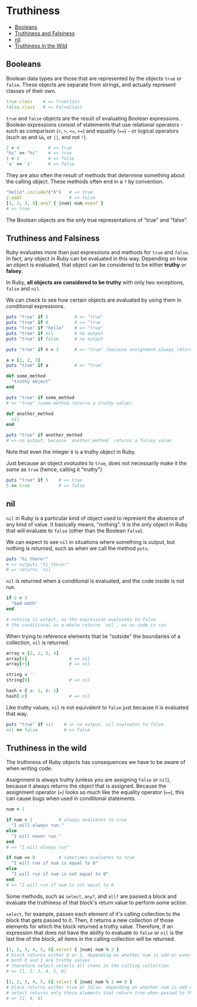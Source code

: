 # Truthiness

- [Booleans](#booleans)
- [Truthiness and Falsiness](#truthiness-and-falsiness)
- [nil](#nil)
- [Truthiness in the Wild](#truthiness-in-the-wild)

## Booleans

Boolean data types are those that are represented by the objects `true` or `false`. These objects are separate from strings, and actually represent classes of their own.

```ruby
true.class    # => TrueClass
false.class   # => FalseClass
```

`true` and `false` objects are the result of evaluating Boolean expressions. Boolean expressions consist of statements that use relational operators - such as comparison (`<`, `>`, `<=`, `>=`) and equality (`==`) - or logical operators (such as and `&&`, or `||`, and not `!`).

```ruby
2 < 4           # => true
"hi" == "hi"    # => true
1 > 2           # => false
'a' == 'z'      # => false
```

They are also often the result of methods that determine something about the calling object. These methods often end in a `?` by convention.

```ruby
"hello".include?("h")   # => true
2.odd?                  # => false
[1, 2, 3, 4].any? { |num| num.even? }
# => true
```

The Boolean objects are the only true representations of "true" and "false".

## Truthiness and Falsiness

Ruby evaluates more than just expressions and methods for `true` and `false`. In fact, any object in Ruby can be evaluated in this way. Depending on how an object is evaluated, that object can be considered to be either **truthy** or **falsey**.

In Ruby, **all objects are considered to be truthy** with only two exceptions, `false` and `nil`.

We can check to see how certain objects are evaluated by using them in conditional expressions.

```ruby
puts "true" if 5          # => "true"
puts "true" if 0          # => "true
puts "true" if "hello"    # => "true"
puts "true" if nil        # no output
puts "true" if false      # no output

puts "true" if n = 3      # => "true" (because assignment always returns the object it assigns)

a = [1, 2, 3]
puts "true" if a          # => "true"

def some_method
  "truthy object"
end

puts "true" if some_method
# => "true" (some_method returns a truthy value)

def another_method
  nil
end

puts "true" if another_method
# => no output, because `another_method` returns a falsey value
```

Note that even the integer `0` is a truthy object in Ruby.

Just because an object _evaluates_ to `true`, does not necessarily make it the _same_ as `true` (hence, calling it "truthy")

```ruby
puts "true" if 5    # => true
5 == true           # => false
```

## nil

`nil` in Ruby is a particular kind of object used to represent the absence of any kind of value. It basically means, "nothing". It is the only object in Ruby that will evaluate to `false` (other than the Boolean `false`).

We can expect to see `nil` in situations where something is _output_, but nothing is _returned_, such as when we call the method `puts`.

```ruby
puts "hi there!"
# => outputs "hi there!"
# => returns `nil`
```

`nil` is returned when a conditional is evaluated, and the code inside is not run.

```ruby
if 2 > 3
  "bad math"
end

# nothing is output, as the expression evaluates to false
# the conditional as a whole returns `nil`, as no code is run
```

When trying to reference elements that lie "outside" the boundaries of a collection, `nil` is returned.

```ruby
array = [1, 2, 3, 4]
array[4]                # => nil
array[-5]               # => nil

string = ''
string[0]               # => nil

hash = { a: 1, b: 2}
hash[:c]                # => nil
```

Like truthy values, `nil` is not equivalent to `false` just because it is evaluated that way.

```ruby
puts "true" if nil    # => no output, nil evaluates to false
nil == false          # => false
```

## Truthiness in the wild

The truthiness of Ruby objects has consequences we have to be aware of when writing code.

Assignment is always truthy (unless you are assigning `false` or `nil`), because it always returns the object that is assigned. Because the assignment operator (`=`) looks so much like the equality operator (`==`), this can cause bugs when used in conditional statements.

```ruby
num = 1

if num = 1          # always evaluates to true
  "I will always run."
else
  "I will never run."
end
# => "I will always run"

if num == 0         # sometimes evaluates to true
  "I will run if num is equal to 0"
else
  "I will run if num is not equal to 0"
end
# => "I will run if num is not equal to 0
```

Some methods, such as `select`, `any?`, and `all?` are passed a block and evaluate the truthiness of that block's return value to perform some action.

`select`, for example, passes each element of it's calling collection to the block that gets passed to it. Then, it returns a new collection of those elements for which the block returned a truthy value. Therefore, if an expression that does not have the ability to evaluate to `false` or `nil` is the last line of the block, all items in the calling collection will be returned.

```ruby
[1, 2, 3, 4, 5, 6].select { |num| num % 2 }
# block returns either 0 or 1, depending on whether num is odd or even
# both 0 and 1 are truthy values
# therefore select selects all items in the calling collection
# => [1, 2, 3, 4, 5, 6]

[1, 2, 3, 4, 5, 6].select { |num| num % 2 == 0 }
# block returns either true or false, depending on whether num is odd or even
# select returns only those elements that return true when passed to the block
# => [2, 4, 6]
```
